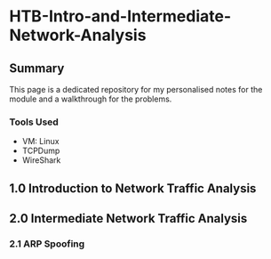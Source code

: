 # HTB-Intro-and-Intermediate-Network-Analysis

## Summary
This page is a dedicated repository for my personalised notes for the module and a walkthrough for the problems.

### Tools Used
- VM: Linux
- TCPDump
- WireShark

## 1.0 Introduction to Network Traffic Analysis

## 2.0 Intermediate Network Traffic Analysis
### 2.1 ARP Spoofing
